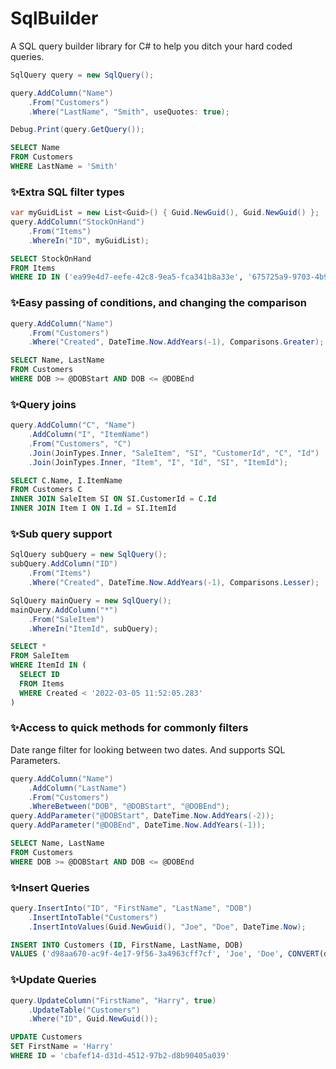 # SqlBuilder
A SQL query builder library for C# to help you ditch your hard coded queries.

```cs
SqlQuery query = new SqlQuery();

query.AddColumn("Name")
    .From("Customers")
    .Where("LastName", "Smith", useQuotes: true);

Debug.Print(query.GetQuery());
```

```sql
SELECT Name 
FROM Customers 
WHERE LastName = 'Smith' 
```

### ✨Extra SQL filter types
```cs
var myGuidList = new List<Guid>() { Guid.NewGuid(), Guid.NewGuid() };
query.AddColumn("StockOnHand")
    .From("Items")
    .WhereIn("ID", myGuidList);
```

```sql
SELECT StockOnHand 
FROM Items 
WHERE ID IN ('ea99e4d7-eefe-42c8-9ea5-fca341b8a33e', '675725a9-9703-4b9d-8af1-507427d54a34') 
```

### ✨Easy passing of conditions, and changing the comparison
```cs
query.AddColumn("Name")
    .From("Customers")
    .Where("Created", DateTime.Now.AddYears(-1), Comparisons.Greater);
```

```sql
SELECT Name, LastName 
FROM Customers 
WHERE DOB >= @DOBStart AND DOB <= @DOBEnd 
```

### ✨Query joins

```cs
query.AddColumn("C", "Name")
    .AddColumn("I", "ItemName")
    .From("Customers", "C")
    .Join(JoinTypes.Inner, "SaleItem", "SI", "CustomerId", "C", "Id")
    .Join(JoinTypes.Inner, "Item", "I", "Id", "SI", "ItemId");
```

```sql
SELECT C.Name, I.ItemName
FROM Customers C
INNER JOIN SaleItem SI ON SI.CustomerId = C.Id
INNER JOIN Item I ON I.Id = SI.ItemId 
```

### ✨Sub query support
```cs
SqlQuery subQuery = new SqlQuery();
subQuery.AddColumn("ID")
    .From("Items")
    .Where("Created", DateTime.Now.AddYears(-1), Comparisons.Lesser);

SqlQuery mainQuery = new SqlQuery();
mainQuery.AddColumn("*")
    .From("SaleItem")
    .WhereIn("ItemId", subQuery);
```

```sql
SELECT * 
FROM SaleItem 
WHERE ItemId IN (
  SELECT ID 
  FROM Items 
  WHERE Created < '2022-03-05 11:52:05.283'
) 
```

### ✨Access to quick methods for commonly filters

Date range filter for looking between two dates.
And supports SQL Parameters.

```cs
query.AddColumn("Name")
    .AddColumn("LastName")
    .From("Customers")
    .WhereBetween("DOB", "@DOBStart", "@DOBEnd");
query.AddParameter("@DOBStart", DateTime.Now.AddYears(-2));
query.AddParameter("@DOBEnd", DateTime.Now.AddYears(-1));
```

```sql
SELECT Name, LastName
FROM Customers
WHERE DOB >= @DOBStart AND DOB <= @DOBEnd
```

### ✨Insert Queries

```cs
query.InsertInto("ID", "FirstName", "LastName", "DOB")
    .InsertIntoTable("Customers")
    .InsertIntoValues(Guid.NewGuid(), "Joe", "Doe", DateTime.Now);
```

```sql
INSERT INTO Customers (ID, FirstName, LastName, DOB) 
VALUES ('d98aa670-ac9f-4e17-9f56-3a4963cff7cf', 'Joe', 'Doe', CONVERT(datetime, '05/03/2023 11:42:42', 103))
```

### ✨Update Queries

```cs
query.UpdateColumn("FirstName", "Harry", true)
    .UpdateTable("Customers")
    .Where("ID", Guid.NewGuid());
```

```sql
UPDATE Customers 
SET FirstName = 'Harry' 
WHERE ID = 'cbafef14-d31d-4512-97b2-d8b90405a039' 
```
